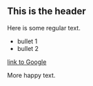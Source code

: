## This is the header

Here is some regular text.

* bullet 1
* bullet 2

[link to Google](http://www.google.com)

More happy text.